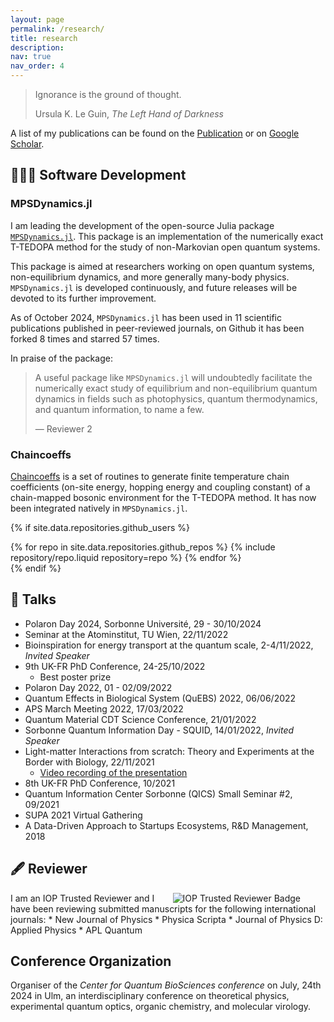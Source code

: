```yaml
---
layout: page
permalink: /research/
title: research
description:
nav: true
nav_order: 4
---
```


> Ignorance is the ground of thought.
>
> Ursula K. Le Guin, *The Left Hand of Darkness*


A list of my publications can be found on the [Publication](https://tfmlax.github.io/publications/) or on [Google Scholar](https://scholar.google.com/citations?hl=fr&user=m4wXC_kAAAAJ&view_op=list_works&sortby=pubdate).

## 👨🏻‍💻 Software Development
	
### MPSDynamics.jl
I am leading the development of the open-source Julia package <a href="https://github.com/shareloqs/MPSDynamics/">`MPSDynamics.jl`</a>. This package is an implementation of the numerically exact T-TEDOPA method for the study of non-Markovian open quantum systems.

This package is aimed at researchers working on open quantum systems, non-equilibrium dynamics, and more generally many-body physics. `MPSDynamics.jl` is developed continuously, and future releases will be devoted to its further improvement.

As of October 2024, `MPSDynamics.jl` has been used in 11 scientific publications published in peer-reviewed journals, on Github it has been forked 8 times and starred 57 times.

In praise of the package:
> A useful package like `MPSDynamics.jl` will undoubtedly facilitate the numerically exact study of equilibrium and non-equilibrium quantum dynamics in fields such as photophysics, quantum thermodynamics, and quantum information, to name a few.
> 
>  — Reviewer 2

### Chaincoeffs
<a href="https://github.com/tfmlaX/Chaincoeffs">Chaincoeffs</a> is a set of routines to generate finite temperature chain coefficients (on-site energy, hopping energy and coupling constant) of a chain-mapped bosonic environment for the T-TEDOPA method. It has now been integrated natively in `MPSDynamics.jl`.

{% if site.data.repositories.github_users %}

<div class="repositories d-flex flex-wrap flex-md-row flex-column justify-content-between align-items-center">
  {% for repo in site.data.repositories.github_repos %}
    {% include repository/repo.liquid repository=repo %}
  {% endfor %}
</div>
{% endif %}
        
## 💬 Talks

* Polaron Day 2024, Sorbonne Université, 29 - 30/10/2024
* Seminar at the Atominstitut, TU Wien, 22/11/2022
* Bioinspiration for energy transport at the quantum scale, 2-4/11/2022, <em>Invited Speaker</em>
* 9th UK-FR PhD Conference, 24-25/10/2022
  * Best poster prize
* Polaron Day 2022, 01 - 02/09/2022
* Quantum Effects in Biological System (QuEBS) 2022, 06/06/2022
* APS March Meeting 2022, 17/03/2022
* Quantum Material CDT Science Conference, 21/01/2022
* Sorbonne Quantum Information Day - SQUID, 14/01/2022, <em>Invited Speaker</em>
* Light-matter Interactions from scratch: Theory and Experiments at the Border with Biology, 22/11/2021
  * <a href="https://www.youtube.com/watch?v=mDMDCKpb1MA">Video recording of the presentation</a>
* 8th UK-FR PhD Conference, 10/2021
* Quantum Information Center Sorbonne (QICS) Small Seminar #2, 09/2021 
* SUPA 2021 Virtual Gathering
* A Data-Driven Approach to Startups Ecosystems</em>, R&D Management, 2018

## 🖋️ Reviewer
<img style="float: right; padding-right:40px; border:5px; max-height:200px; overflow:hidden" src="https://api.accredible.com/v1/frontend/credential_website_embed_image/badge/90872205" title="IOP Trusted Reviewer" alt="IOP Trusted Reviewer Badge"/>
I am an IOP Trusted Reviewer and I have been reviewing submitted manuscripts for the following international journals:
* New Journal of Physics
* Physica Scripta
* Journal of Physics D: Applied Physics
* APL Quantum

## Conference Organization

Organiser of the <em>Center for Quantum BioSciences conference</em> on July, 24th 2024 in Ulm, an interdisciplinary conference on theoretical physics, experimental quantum optics, organic chemistry, and molecular virology.

